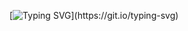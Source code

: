 [![Typing SVG](https://readme-typing-svg.demolab.com/?lines=Hey+there,+I'm+Sandeep!;)](https://git.io/typing-svg)
